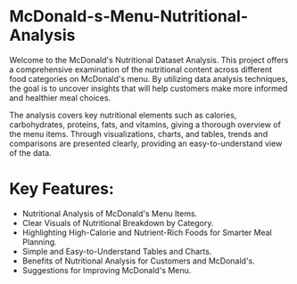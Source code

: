 # McDonald-s-Menu-Nutritional-Analysis

Welcome to the McDonald's Nutritional Dataset Analysis. This project offers a comprehensive examination of the nutritional content across different food categories on McDonald's menu. By utilizing data analysis techniques, the goal is to uncover insights that will help customers make more informed and healthier meal choices.

The analysis covers key nutritional elements such as calories, carbohydrates, proteins, fats, and vitamins, giving a thorough overview of the menu items. Through visualizations, charts, and tables, trends and comparisons are presented clearly, providing an easy-to-understand view of the data.

# Key Features:

* Nutritional Analysis of McDonald's Menu Items.
* Clear Visuals of Nutritional Breakdown by Category.
* Highlighting High-Calorie and Nutrient-Rich Foods for Smarter Meal Planning.
* Simple and Easy-to-Understand Tables and Charts.
* Benefits of Nutritional Analysis for Customers and McDonald's.
* Suggestions for Improving McDonald's Menu.
